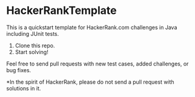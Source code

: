 HackerRankTemplate
==================

This is a quickstart template for HackerRank.com challenges in Java including JUnit tests.

1. Clone this repo.
2. Start solving!

Feel free to send pull requests with new test cases, added challenges, or bug fixes.


*In the spirit of HackerRank, please do not send a pull request with solutions in it. 
